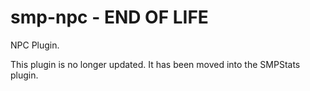 # smp-npc - END OF LIFE

NPC Plugin. 

This plugin is no longer updated. It has been moved into the SMPStats plugin.
